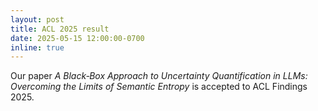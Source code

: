 ```yaml
---
layout: post
title: ACL 2025 result
date: 2025-05-15 12:00:00-0700
inline: true
---
```


Our paper *A Black‑Box Approach to Uncertainty Quantification in LLMs: Overcoming the Limits of Semantic Entropy* is accepted to ACL Findings 2025.